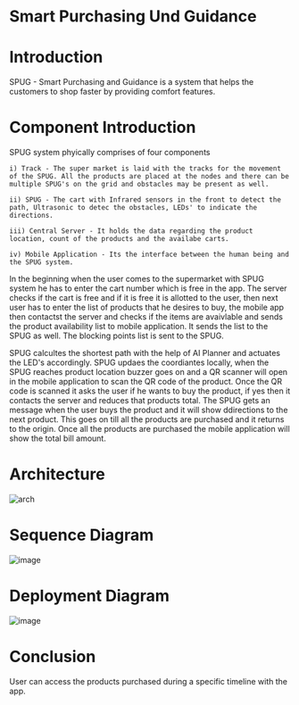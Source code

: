# Smart Purchasing Und Guidance


# Introduction 

SPUG - Smart Purchasing and Guidance is a system that helps the customers to shop faster by providing comfort features.


# Component Introduction 

SPUG system phyically comprises of four components 

    i) Track - The super market is laid with the tracks for the movement of the SPUG. All the products are placed at the nodes and there can be multiple SPUG's on the grid and obstacles may be present as well.
                
    ii) SPUG - The cart with Infrared sensors in the front to detect the path, Ultrasonic to detec the obstacles, LEDs' to indicate the directions. 
                 
    iii) Central Server - It holds the data regarding the product location, count of the products and the availabe carts.              
                 
    iv) Mobile Application - Its the interface between the human being and the SPUG system. 
    
In the beginning when the user comes to the supermarket with SPUG system he has to enter the cart number which is free in the app. The server checks if the cart is free and if it is free it is allotted to the user, then next user has to enter the list of products that he desires to buy, the mobile app then contactst the server and checks if the items are avaivlable and sends the product availability list to mobile application. It sends the list to the SPUG as well. The blocking points list is sent to the SPUG. 
    
SPUG calcultes the shortest path with the help of AI Planner and actuates the LED's accordingly. SPUG updaes the coordiantes locally, when the SPUG reaches product location buzzer goes on and a QR scanner will open in the mobile application to scan the QR code of the product. Once the QR code is scanned it asks the user if he wants to buy the product, if yes then it contacts the server and reduces that products total. The SPUG gets an message when the user buys the product and it will show ddirections to the next product. This goes on till all the products are purchased and it returns to the origin. Once all the products are purchased the mobile application will show the total bill amount. 


# Architecture

![arch](https://user-images.githubusercontent.com/45932617/96632422-f5909180-1317-11eb-9a98-0950bfdd6f20.png)


# Sequence Diagram

![image](https://user-images.githubusercontent.com/45932617/96615207-48128380-1301-11eb-8acd-ff811b58bfcf.png)


# Deployment Diagram

![image](https://user-images.githubusercontent.com/45932617/96615028-14375e00-1301-11eb-8e35-263a1c6b8ca4.png)


# Conclusion

User can access the products purchased during a specific timeline with the app. 

